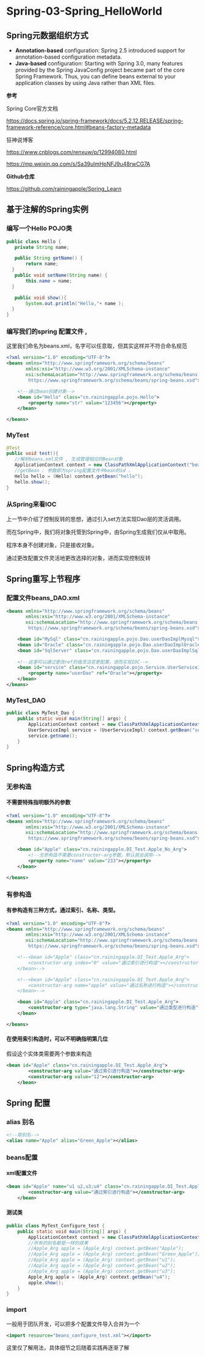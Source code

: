 # Spring-03-Spring_HelloWorld

## Spring元数据组织方式

- **Annotation-based** configuration: Spring 2.5 introduced support for annotation-based configuration metadata.
- **Java-based** configuration: Starting with Spring 3.0, many features provided by the Spring JavaConfig project became part of the core Spring Framework. Thus, you can define beans external to your application classes by using Java rather than XML files. 

**参考**

Spring Core官方文档

https://docs.spring.io/spring-framework/docs/5.2.12.RELEASE/spring-framework-reference/core.html#beans-factory-metadata

狂神说博客

https://www.cnblogs.com/renxuw/p/12994080.html

https://mp.weixin.qq.com/s/Sa39ulmHpNFJ9u48rwCG7A

**Github仓库**

https://github.com/rainingapple/Spring_Learn

## 基于注解的Spring实例

### 编写一个Hello POJO类

```java
public class Hello {
   private String name;

   public String getName() {
       return name;
  }
   public void setName(String name) {
       this.name = name;
  }

   public void show(){
       System.out.println("Hello,"+ name );
  }
}
```

### 编写我们的spring 配置文件 ,

这里我们命名为beans.xml，名字可以任意取，但其实这样并不符合命名规范

```xml
<?xml version="1.0" encoding="UTF-8"?>
<beans xmlns="http://www.springframework.org/schema/beans"
       xmlns:xsi="http://www.w3.org/2001/XMLSchema-instance"
       xsi:schemaLocation="http://www.springframework.org/schema/beans
        https://www.springframework.org/schema/beans/spring-beans.xsd">

    <!--通过bean创建对象-->
    <bean id="Hello" class="cn.rainingapple.pojo.Hello">
        <property name="str" value="123456"></property>
    </bean>

</beans>
```

### MyTest

```java
@Test
public void test(){
   //解析beans.xml文件 , 生成管理相应的Bean对象
   ApplicationContext context = new ClassPathXmlApplicationContext("beans.xml");
   //getBean : 参数即为spring配置文件中bean的id .
   Hello hello = (Hello) context.getBean("hello");
   hello.show();
}
```

### 从Spring来看IOC

上一节中介绍了控制反转的思想，通过引入set方法实现Dao层的灵活调用。

而在Spring中，我们将对象托管到Spring中，由Spring生成我们仅从中取用。

程序本身不创建对象，只是接收对象。

通过更改配置文件灵活地更改选择的对象，进而实现控制反转

## Spring重写上节程序

### 配置文件beans_DAO.xml

```xml
<beans xmlns="http://www.springframework.org/schema/beans"
       xmlns:xsi="http://www.w3.org/2001/XMLSchema-instance"
       xsi:schemaLocation="http://www.springframework.org/schema/beans
        https://www.springframework.org/schema/beans/spring-beans.xsd">

    <bean id="MySql" class="cn.rainingapple.pojo.Dao.userDaoImplMysql"></bean>
    <bean id="Oracle" class="cn.rainingapple.pojo.Dao.userDaoImplOracle"></bean>
    <bean id="SqlServer" class="cn.rainingapple.pojo.Dao.userDaoImplSqlServer"></bean>
    
    <!--这里可以通过更改ref的值灵活变更配置，进而实现IOC-->
    <bean id="service" class="cn.rainingapple.pojo.Service.UserServiceImpl">
        <property name="userDao" ref="Oracle"></property>
    </bean>
</beans>
```

### MyTest_DAO

```java
public class MyTest_Dao {
    public static void main(String[] args) {
        ApplicationContext context = new ClassPathXmlApplicationContext("beans_dao.xml");
        UserServiceImpl service = (UserServiceImpl) context.getBean("service");
        service.getname();
    }
}
```

## Spring构造方式

### 无参构造

#### 不需要特殊指明额外的参数

```xml
<?xml version="1.0" encoding="UTF-8"?>
<beans xmlns="http://www.springframework.org/schema/beans"
       xmlns:xsi="http://www.w3.org/2001/XMLSchema-instance"
       xsi:schemaLocation="http://www.springframework.org/schema/beans
        https://www.springframework.org/schema/beans/spring-beans.xsd">

    <bean id="Apple" class="cn.rainingapple.DI_Test.Apple_No_Arg">
        <!--无参构造不需要constructer-arg参数，默认就会调用-->
        <property name="name" value="233"></property>
    </bean>

</beans>
```

### 有参构造

#### 有参构造有三种方式，通过索引、名称、类型。

```xml
<?xml version="1.0" encoding="UTF-8"?>
<beans xmlns="http://www.springframework.org/schema/beans"
       xmlns:xsi="http://www.w3.org/2001/XMLSchema-instance"
       xsi:schemaLocation="http://www.springframework.org/schema/beans
        https://www.springframework.org/schema/beans/spring-beans.xsd">

    <!--<bean id="Apple" class="cn.rainingapple.DI_Test.Apple_Arg">
        <constructor-arg index="0" value="通过索引进行构造"></constructor-arg>
    </bean>-->

    <!--<bean id="Apple" class="cn.rainingapple.DI_Test.Apple_Arg">
        <constructor-arg name="apple" value="通过名称进行构造"></constructor-arg>
    </bean>-->

    <bean id="Apple" class="cn.rainingapple.DI_Test.Apple_Arg">
        <constructor-arg type="java.lang.String" value="通过类型进行构造"></constructor-arg>
    </bean>

</beans>
```

#### 在使用索引构造时，可以不明确指明第几位

假设这个实体类需要两个参数来构造

```xml
<bean id="Apple" class="cn.rainingapple.DI_Test.Apple_Arg">
        <constructor-arg value="通过索引进行构造"></constructor-arg>
        <constructor-arg value="12"></constructor-arg>
    </bean>
```

## Spring 配置

### alias 别名

```xml
<!--取别名-->
<alias name="Apple" alias="Green_Apple"></alias>
```

### beans配置

#### xml配置文件

```xml
<bean id="Apple" name="u1 u2,u3;u4" class="cn.rainingapple.DI_Test.Apple_Arg">
        <constructor-arg value="通过索引进行构造"></constructor-arg>
    </bean>
```

#### 测试类

```java
public class MyTest_Configure_test {
    public static void main(String[] args) {
        ApplicationContext context = new ClassPathXmlApplicationContext("beans_configure_test.xml");
        //所有的别名都是一样的效果
        //Apple_Arg apple = (Apple_Arg) context.getBean("Apple");
        //Apple_Arg apple = (Apple_Arg) context.getBean("Green_Apple");
        //Apple_Arg apple = (Apple_Arg) context.getBean("u1");
        //Apple_Arg apple = (Apple_Arg) context.getBean("u2");
        //Apple_Arg apple = (Apple_Arg) context.getBean("u3");
        Apple_Arg apple = (Apple_Arg) context.getBean("u4");
        apple.show();
    }
}
```

### import

一般用于团队开发，可以把多个配置文件导入合并为一个

```xml
<import resource="beans_configure_test.xml"></import>
```

这里仅了解用法，具体细节之后随着实践再逐渐了解